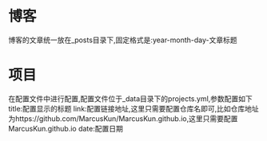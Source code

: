 # 博客
博客的文章统一放在_posts目录下,固定格式是:year-month-day-文章标题
# 项目
在配置文件中进行配置,配置文件位于_data目录下的projects.yml,参数配置如下
title:配置显示的标题
link:配置链接地址,这里只需要配置仓库名即可,比如仓库地址为https://github.com/MarcusKun/MarcusKun.github.io,这里只需要配置MarcusKun.github.io
date:配置日期
